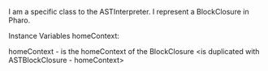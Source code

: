 I am a specific class to the ASTInterpreter. I represent a BlockClosure in Pharo.

Instance Variables
	homeContext:		<AIContext>

homeContext
	- is the homeContext of the BlockClosure
	 <is duplicated with ASTBlockClosure - homeContext>
